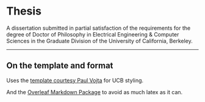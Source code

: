 
# Thesis

A dissertation submitted in partial satisfaction of the requirements for the degree of Doctor of Philosophy in Electrical Engineering & Computer Sciences in the Graduate Division of the University of California, Berkeley.

---

## On the template and format 

Uses the [template courtesy Paul Vojta](https://www.overleaf.com/latex/templates/uc-berkeley-thesis-template/mfzmtxfqvtxx ) for UCB styling. 

And the [Overleaf Markdown Package](https://www.overleaf.com/learn/latex/Articles/How_to_write_in_Markdown_on_Overleaf) to avoid as much latex as it can. 
